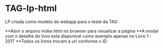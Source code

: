 # TAG-lp-html
LP criada como modelo do webapp para o teste da TAG

**Abrir o arquivo index.html no browser para visualizar a página
**A modal com o detalhe do livro esta disponível como exemplo apenas no Livro 1 - 2017
**Todos os livros trocam a url conforme o ID
